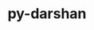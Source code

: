 ---
title: "py-darshan"
layout: cache
categories: [package, develop]
meta: {"compilers": ["gcc@11.4.0"], "num_specs": 12, "num_specs_by_stack": {"e4s": 12, "root": 12}, "oss": ["ubuntu22.04"], "platforms": ["linux"], "stacks": ["e4s", "root"], "targets": ["x86_64_v3"], "versions": ["3.4.6.0"]}
spec_details: [{"compiler": "gcc@11.4.0", "hash": "6s47f26fargkjl2xag7aazkuvkxtcbus", "os": "ubuntu22.04", "platform": "linux", "size": "-", "stacks": ["e4s", "root"], "target": "x86_64_v3", "variants": ["build_system=python_pip"], "versions": ["3.4.6.0"]}, {"compiler": "gcc@11.4.0", "hash": "7agpn52tuyk5rrfi7dfdddjijkf7sxsi", "os": "ubuntu22.04", "platform": "linux", "size": "-", "stacks": ["e4s", "root"], "target": "x86_64_v3", "variants": ["build_system=python_pip"], "versions": ["3.4.6.0"]}, {"compiler": "gcc@11.4.0", "hash": "duc6j4rg22h44gdbuphkc3brhpir6il3", "os": "ubuntu22.04", "platform": "linux", "size": "-", "stacks": ["e4s", "root"], "target": "x86_64_v3", "variants": ["build_system=python_pip"], "versions": ["3.4.6.0"]}, {"compiler": "gcc@11.4.0", "hash": "fmytzvvsgaxophzqupcaegkbno27wnts", "os": "ubuntu22.04", "platform": "linux", "size": "-", "stacks": ["e4s", "root"], "target": "x86_64_v3", "variants": ["build_system=python_pip"], "versions": ["3.4.6.0"]}, {"compiler": "gcc@11.4.0", "hash": "fothbqclbxwrlu5ahwsqlsmqtuh2ld64", "os": "ubuntu22.04", "platform": "linux", "size": "-", "stacks": ["e4s", "root"], "target": "x86_64_v3", "variants": ["build_system=python_pip"], "versions": ["3.4.6.0"]}, {"compiler": "gcc@11.4.0", "hash": "ikie7ecjpi72yixeluzflfky754bhk26", "os": "ubuntu22.04", "platform": "linux", "size": "-", "stacks": ["e4s", "root"], "target": "x86_64_v3", "variants": ["build_system=python_pip"], "versions": ["3.4.6.0"]}, {"compiler": "gcc@11.4.0", "hash": "laxqhv56y7w77gekfykhnxbjjekqgto5", "os": "ubuntu22.04", "platform": "linux", "size": "-", "stacks": ["e4s", "root"], "target": "x86_64_v3", "variants": ["build_system=python_pip"], "versions": ["3.4.6.0"]}, {"compiler": "gcc@11.4.0", "hash": "mfutoirj7czkuimwyfancjrkzkdwgvf6", "os": "ubuntu22.04", "platform": "linux", "size": "-", "stacks": ["e4s", "root"], "target": "x86_64_v3", "variants": ["build_system=python_pip"], "versions": ["3.4.6.0"]}, {"compiler": "gcc@11.4.0", "hash": "quwdjkiuihkgz2tn3syasj63comccpqo", "os": "ubuntu22.04", "platform": "linux", "size": "-", "stacks": ["e4s", "root"], "target": "x86_64_v3", "variants": ["build_system=python_pip"], "versions": ["3.4.6.0"]}, {"compiler": "gcc@11.4.0", "hash": "rts4kx7s4p26gig7uh6hsykxenc4iqhk", "os": "ubuntu22.04", "platform": "linux", "size": "-", "stacks": ["e4s", "root"], "target": "x86_64_v3", "variants": ["build_system=python_pip"], "versions": ["3.4.6.0"]}, {"compiler": "gcc@11.4.0", "hash": "uvdxljo3kjomqcodinx3k4tb6yss7rni", "os": "ubuntu22.04", "platform": "linux", "size": "-", "stacks": ["e4s", "root"], "target": "x86_64_v3", "variants": ["build_system=python_pip"], "versions": ["3.4.6.0"]}, {"compiler": "gcc@11.4.0", "hash": "w6ji7y343m7iztmng2rlgtrygy2gphqz", "os": "ubuntu22.04", "platform": "linux", "size": "-", "stacks": ["e4s", "root"], "target": "x86_64_v3", "variants": ["build_system=python_pip"], "versions": ["3.4.6.0"]}]
---